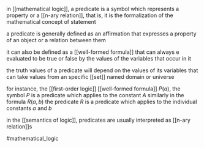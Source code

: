 in [[mathematical logic]], a predicate is a symbol which represents a property or a [[n-ary relation]], that is, it is the formalization of the mathematical concept of statement 

a predicate is generally defined as an affirmation that expresses a property of an object or a relation between them

it can also be defined as a [[well-formed formula]] that can always e evaluated to be true or false by the values of the variables that occur in it

the truth values of a predicate will depend on the values of its variables that can take values from an specific [[set]] named domain or universe

for instance, the [[first-order logic]] [[well-formed formula]] $P(a)$, the symbol $P$ is a predicate which applies to the constant $A$
similarly in the formula $R(a,b)$ the predicate $R$ is a predicate which applies to the individual constants $a$ and $b$

in the [[semantics of logic]], predicates are usually interpreted as [[n-ary relation]]s

#mathematical_logic 